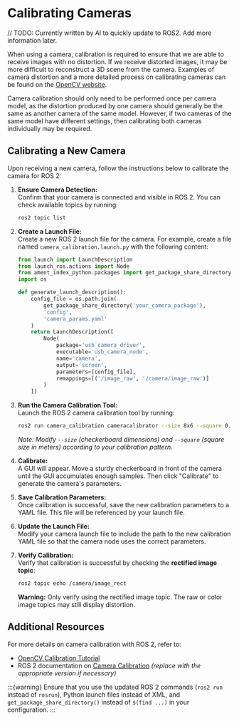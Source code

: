 # Calibrating Cameras
// TODO: Currently written by AI to quickly update to ROS2. Add more information later.

When using a camera, calibration is required to ensure that we are able to receive images with no distortion. If we receive distorted images, it may be more difficult to reconstruct a 3D scene from the camera. Examples of camera distortion and a more detailed process on calibrating cameras can be found on the [OpenCV website](https://docs.opencv.org/4.x/dc/dbb/tutorial_py_calibration.html).

Camera calibration should only need to be performed once per camera model, as the distortion produced by one camera should generally be the same as another camera of the same model. However, if two cameras of the same model have different settings, then calibrating both cameras individually may be required.

## Calibrating a New Camera

Upon receiving a new camera, follow the instructions below to calibrate the camera for ROS 2:

1. **Ensure Camera Detection:**  
   Confirm that your camera is connected and visible in ROS 2. You can check available topics by running:
   ```bash
   ros2 topic list
   ```

2. **Create a Launch File:**  
   Create a new ROS 2 launch file for the camera. For example, create a file named `camera_calibration.launch.py` with the following content:
   ```python
   from launch import LaunchDescription
   from launch_ros.actions import Node
   from ament_index_python.packages import get_package_share_directory
   import os

   def generate_launch_description():
       config_file = os.path.join(
           get_package_share_directory('your_camera_package'),
           'config',
           'camera_params.yaml'
       )
       return LaunchDescription([
           Node(
               package='usb_camera_driver',
               executable='usb_camera_node',
               name='camera',
               output='screen',
               parameters=[config_file],
               remappings=[('/image_raw', '/camera/image_raw')]
           )
       ])
   ```

3. **Run the Camera Calibration Tool:**  
   Launch the ROS 2 camera calibration tool by running:
   ```bash
   ros2 run camera_calibration cameracalibrator --size 8x6 --square 0.024 --camera_name camera
   ```
   *Note: Modify `--size` (checkerboard dimensions) and `--square` (square size in meters) according to your calibration pattern.*

4. **Calibrate:**  
   A GUI will appear. Move a sturdy checkerboard in front of the camera until the GUI accumulates enough samples. Then click "Calibrate" to generate the camera's parameters.

5. **Save Calibration Parameters:**  
   Once calibration is successful, save the new calibration parameters to a YAML file. This file will be referenced by your launch file.

6. **Update the Launch File:**  
   Modify your camera launch file to include the path to the new calibration YAML file so that the camera node uses the correct parameters.

7. **Verify Calibration:**  
   Verify that calibration is successful by checking the **rectified image topic**:
   ```bash
   ros2 topic echo /camera/image_rect
   ```
   **Warning:** Only verify using the rectified image topic. The raw or color image topics may still display distortion.

## Additional Resources

For more details on camera calibration with ROS 2, refer to:
- [OpenCV Calibration Tutorial](https://docs.opencv.org/4.x/dc/dbb/tutorial_py_calibration.html)
- ROS 2 documentation on [Camera Calibration](https://docs.ros.org/en/galactic/Tutorials/Camera-Calibrations.html) *(replace with the appropriate version if necessary)*

:::{warning}
Ensure that you use the updated ROS 2 commands (`ros2 run` instead of `rosrun`), Python launch files instead of XML, and `get_package_share_directory()` instead of `$(find ...)` in your configuration.
:::
```